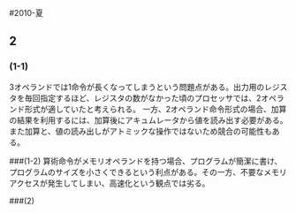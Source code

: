 #2010-夏

## 2

### (1-1)
3オペランドでは1命令が長くなってしまうという問題点がある。出力用のレジスタを毎回指定するほど、レジスタの数がなかった頃のプロセッサでは、2オペランド形式が適していたと考えられる。
一方、2オペランド命令形式の場合、加算の結果を利用するには、加算後にアキュムレータから値を読み出す必要がある。また加算と、値の読み出しがアトミックな操作ではないため競合の可能性もある。

###(1-2)
算術命令がメモリオペランドを持つ場合、プログラムが簡潔に書け、プログラムのサイズを小さくできるという利点がある。その一方、不要なメモリアクセスが発生してしまい、高速化という観点では劣る。

###(2)
